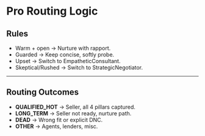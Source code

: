 # Pro Routing Logic

## Rules
- Warm + open → Nurture with rapport.
- Guarded → Keep concise, softly probe.
- Upset → Switch to EmpatheticConsultant.
- Skeptical/Rushed → Switch to StrategicNegotiator.

---

## Routing Outcomes
- **QUALIFIED_HOT** → Seller, all 4 pillars captured.
- **LONG_TERM** → Seller not ready, nurture path.
- **DEAD** → Wrong fit or explicit DNC.
- **OTHER** → Agents, lenders, misc.
